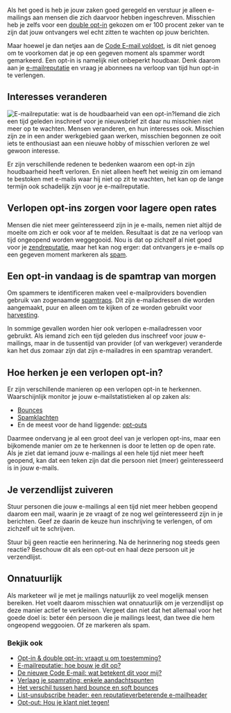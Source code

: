 Als het goed is heb je jouw zaken goed geregeld en verstuur je alleen
e-mailings aan mensen die zich daarvoor hebben ingeschreven. Misschien
heb je zelfs voor een [double
opt-in](http://www.copernica.com/nl/over-ons/nieuws/opt-in-double-opt-in-vraagt-u-om-toestemming)
gekozen om er 100 procent zeker van te zijn dat jouw ontvangers wel echt
zitten te wachten op jouw berichten.

Maar hoewel je dan netjes aan de [Code E-mail
voldoet](http://www.copernica.com/nl/over-ons/nieuws/de-nieuwe-code-e-mail-wat-betekent-dit-voor-mij),
is dit niet genoeg om te voorkomen dat je op een gegeven moment als
spammer wordt gemarkeerd. Een opt-in is namelijk niet onbeperkt
houdbaar. Denk daarom aan je
[e-mailreputatie](http://www.copernica.com/nl/over-ons/nieuws/e-mailreputatie-hoe-bouw-je-dit-op)
en vraag je abonnees na verloop van tijd hun opt-in te verlengen.

Interesses veranderen
---------------------

![E-mailreputatie: wat is de houdbaarheid van een
opt-in?](http://vicinity.picsrv.net/127/0/112876/houdbaarheid.png "E-mailreputatie: wat is de houdbaarheid van een opt-in?")Iemand
die zich een tijd geleden inschreef voor je nieuwsbrief zit daar nu
misschien niet meer op te wachten. Mensen veranderen, en hun interesses
ook. Misschien zijn ze in een ander werkgebied gaan werken, misschien
begonnen ze ooit iets te enthousiast aan een nieuwe hobby of misschien
verloren ze wel gewoon interesse.

Er zijn verschillende redenen te bedenken waarom een opt-in zijn
houdbaarheid heeft verloren. En niet alleen heeft het weinig zin om
iemand te bestoken met e-mails waar hij niet op zit te wachten, het kan
op de lange termijn ook schadelijk zijn voor je e-mailreputatie.

Verlopen opt-ins zorgen voor lagere open rates
----------------------------------------------

Mensen die niet meer geïnteresseerd zijn in je e-mails, nemen niet
altijd de moeite om zich er ook voor af te melden. Resultaat is dat ze
na verloop van tijd ongeopend worden weggegooid. Nou is dat op zichzelf
al niet goed voor je
[zendreputatie](http://www.marketingfacts.nl/berichten/20091007_ontvangers_bepalen_verzendreputatie),
maar het kan nog erger: dat ontvangers je e-mails op een gegeven moment
markeren als
[spam](http://www.copernica.com/nl/over-ons/nieuws/verlaag-je-spamrating-enkele-aandachtspunten).

Een opt-in vandaag is de spamtrap van morgen
--------------------------------------------

Om spammers te identificeren maken veel e-mailproviders bovendien
gebruik van zogenaamde
[spamtraps](http://www.copernica.com/nl/over-ons/nieuws/denk-aan-je-e-mailreputatie-pas-op-voor-spamtraps).
Dit zijn e-mailadressen die worden aangemaakt, puur en alleen om te
kijken of ze worden gebruikt voor
[harvesting](http://en.wikipedia.org/wiki/Email_address_harvesting).

In sommige gevallen worden hier ook verlopen e-mailadressen voor
gebruikt. Als iemand zich een tijd geleden dus inschreef voor jouw
e-mailings, maar in de tussentijd van provider (of van werkgever)
veranderde kan het dus zomaar zijn dat zijn e-mailadres in een spamtrap
verandert.

Hoe herken je een verlopen opt-in?
----------------------------------

Er zijn verschillende manieren op een verlopen opt-in te herkennen.
Waarschijnlijk monitor je jouw e-mailstatistieken al op zaken als:

-   [Bounces](http://www.copernica.com/nl/over-ons/nieuws/het-verschil-tussen-hard-bounce-en-soft-bounces)
-   [Spamklachten](http://www.copernica.com/nl/over-ons/nieuws/list-unsubscribe-header-een-reputatieverbeterende-e-mailheader)
-   En de meest voor de hand liggende:
    [opt-outs](http://www.copernica.com/nl/over-ons/nieuws/opt-out-hou-je-klant-niet-tegen)

Daarmee ondervang je al een groot deel van je verlopen opt-ins, maar een
bijkomende manier om ze te herkennen is door te letten op de open rate.
Als je ziet dat iemand jouw e-mailings al een hele tijd niet meer heeft
geopend, kan dat een teken zijn dat die persoon niet (meer)
geïnteresseerd is in jouw e-mails.

Je verzendlijst zuiveren
------------------------

Stuur personen die jouw e-mailings al een tijd niet meer hebben geopend
daarom een mail, waarin je ze vraagt of ze nog wel geïnteresseerd zijn
in je berichten. Geef ze daarin de keuze hun inschrijving te verlengen,
of om zichzelf uit te schrijven.

Stuur bij geen reactie een herinnering. Na de herinnering nog steeds
geen reactie? Beschouw dit als een opt-out en haal deze persoon uit je
verzendlijst.

Onnatuurlijk
------------

Als marketeer wil je met je mailings natuurlijk zo veel mogelijk mensen
bereiken. Het voelt daarom misschien wat onnatuurlijk om je verzendlijst
op deze manier actief te verkleinen. Vergeet dan niet dat het allemaal
voor het goede doel is: beter één persoon die je mailings leest, dan
twee die hem ongeopend weggooien. Of ze markeren als spam.

### Bekjik ook

-   [Opt-in & double opt-in: vraagt u om
    toestemming?](http://www.copernica.com/nl/over-ons/nieuws/opt-in-double-opt-in-vraagt-u-om-toestemming "Opt-in & double opt-in: vraagt u om toestemming?")
-   [E-mailreputatie: hoe bouw je dit
    op?](http://www.copernica.com/nl/over-ons/nieuws/e-mailreputatie-hoe-bouw-je-dit-op "E-mailreputatie: hoe bouw je dit op?")
-   [De nieuwe Code E-mail: wat betekent dit voor
    mij?](http://www.copernica.com/nl/over-ons/nieuws/de-nieuwe-code-e-mail-wat-betekent-dit-voor-mij "De nieuwe Code E-mail: wat betekent dit voor mij?")
-   [Verlaag je spamrating: enkele
    aandachtspunten](http://www.copernica.com/nl/over-ons/nieuws/verlaag-je-spamrating-enkele-aandachtspunten "Verlaag je spamrating: enkele aandachtspunten")
-   [Het verschil tussen hard bounce en soft
    bounces](http://www.copernica.com/nl/over-ons/nieuws/het-verschil-tussen-hard-bounce-en-soft-bounces "Het verschil tussen hard bounce en soft bounces")
-   [List-unsubscribe header: een reputatieverbeterende
    e-mailheader](http://www.copernica.com/nl/over-ons/nieuws/list-unsubscribe-header-een-reputatieverbeterende-e-mailheader "List-unsubscribe header: een reputatieverbeterende e-mailheader")
-   [Opt-out: Hou je klant niet
    tegen!](http://www.copernica.com/nl/over-ons/nieuws/opt-out-hou-je-klant-niet-tegen "Opt-out: Hou je klant niet tegen!")

